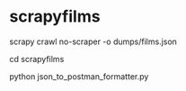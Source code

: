 # scrapyfilms

scrapy crawl no-scraper -o dumps/films.json

cd scrapyfilms

python json_to_postman_formatter.py
